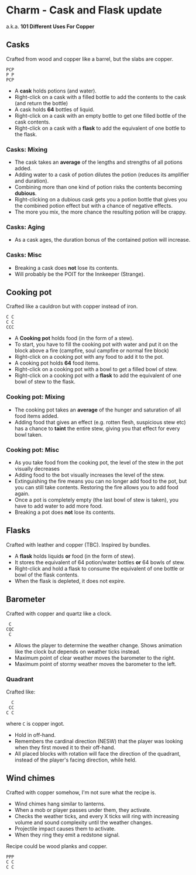 # Charm - Cask and Flask update
a.k.a. **101 Different Uses For Copper**


## Casks
Crafted from wood and copper like a barrel, but the slabs are copper.
```
PCP
P P
PCP
```


* A **cask** holds potions (and water).
* Right-click on a cask with a filled bottle to add the contents to the cask (and return the bottle)
* A cask holds **64** bottles of liquid.
* Right-click on a cask with an empty bottle to get one filled bottle of the cask contents.
* Right-click on a cask with a **flask** to add the equivalent of one bottle to the flask.

### Casks: Mixing

* The cask takes an **average** of the lengths and strengths of all potions added.
* Adding water to a cask of potion dilutes the potion (reduces its amplifier and duration).
* Combining more than one kind of potion risks the contents becoming **dubious**.
* Right-clicking on a dubious cask gets you a potion bottle that  gives you the combined potion effect but with a chance of negative effects.
* The more you mix, the more chance the resulting potion will be crappy.

### Casks: Aging

* As a cask ages, the duration bonus of the contained potion will increase.

### Casks: Misc

* Breaking a cask does **not** lose its contents.
* Will probably be the POIT for the Innkeeper (Strange).



## Cooking pot
Crafted like a cauldron but with copper instead of iron.
```
C C
C C
CCC
```

* A **Cooking pot** holds food (in the form of a stew).
* To start, you have to fill the cooking pot with water and put it on the block above a fire (campfire, soul campfire or normal fire block)
* Right-click on a cooking pot with any food to add it to the pot.
* A cooking pot holds **64** food items.
* Right-click on a cooking pot with a bowl to get a filled bowl of stew.
* Right-click on a cooking pot with a **flask** to add the equivalent of one bowl of stew to the flask.

### Cooking pot: Mixing

* The cooking pot takes an **average** of the hunger and saturation of all food items added.
* Adding food that gives an effect (e.g. rotten flesh, suspicious stew etc) has a chance to **taint** the entire stew, giving you that effect for every bowl taken.

### Cooking pot: Misc

* As you take food from the cooking pot, the level of the stew in the pot visually decreases
* Adding food to the bot visually increases the level of the stew.
* Extinguishing the fire means you can no longer add food to the pot, but you can still take contents.  Restoring the fire allows you to add food again.
* Once a pot is completely empty (the last bowl of stew is taken), you have to add water to add more food.
* Breaking a pot does **not** lose its contents.



## Flasks
Crafted with leather and copper (TBC).
Inspired by bundles.

* A **flask** holds liquids **or** food (in the form of stew).
* It stores the equivalent of 64 potion/water bottles **or** 64 bowls of stew.
* Right-click and hold a flask to consume the equivalent of one bottle or bowl of the flask contents.
* When the flask is depleted, it does not expire.



## Barometer
Crafted with copper and quartz like a clock.
```
 C
CQC
 C
```

* Allows the player to determine the weather change.  Shows animation like the clock but depends on weather ticks instead.
* Maximum point of clear weather moves the barometer to the right.
* Maximum point of stormy weather moves the barometer to the left.



### Quadrant
Crafted like:
```
  C
 CC
C C
```
where `C` is copper ingot.

* Hold in off-hand.
* Remembers the cardinal direction (NESW) that the player was looking when they first moved it to their off-hand.
* All placed blocks with rotation will face the direction of the quadrant, instead of the player's facing direction, while held.



## Wind chimes
Crafted with copper somehow, I'm not sure what the recipe is.

* Wind chimes hang similar to lanterns.
* When a mob or player passes under them, they activate.
* Checks the weather ticks, and every X ticks will ring with increasing volume and sound complexity until the weather changes.
* Projectile impact causes them to activate.
* When they ring they emit a redstone signal.

Recipe could be wood planks and copper.
```
PPP
C C
C C
```

